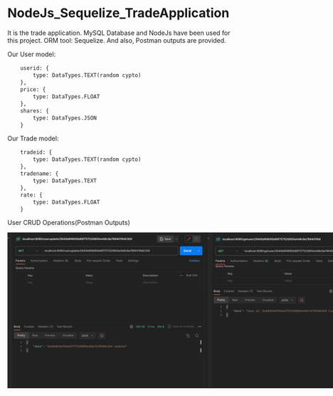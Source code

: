 # NodeJs_Sequelize_TradeApplication

It is the trade application. MySQL Database and NodeJs have been used for this project. ORM tool: Sequelize. And also, Postman outputs are provided.

Our User model:        
        
        userid: {
            type: DataTypes.TEXT(random cypto)
        },
        price: {
            type: DataTypes.FLOAT
        },
        shares: {
            type: DataTypes.JSON
        }
        
Our Trade model:
        
        tradeid: {
            type: DataTypes.TEXT(random cypto)
        },
        tradename: {
            type: DataTypes.TEXT
        },
        rate: {
            type: DataTypes.FLOAT
        }
        
User CRUD Operations(Postman Outputs)
<div style="display: flex; flex-direction: col;">
<img src = "https://github.com/eraydura/NodeJs_Sequelize_TradeApplication/blob/main/PostManOutputs/UserUpdate.png?raw=true" width ="450" /> 
<img src = "https://github.com/eraydura/NodeJs_Sequelize_TradeApplication/blob/main/PostManOutputs/GetFirstUser.png?raw=true" width ="450" />
</div>

